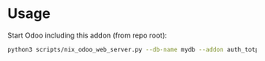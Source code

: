 # Usage

Start Odoo including this addon (from repo root):

```bash
python3 scripts/nix_odoo_web_server.py --db-name mydb --addon auth_totp
```
